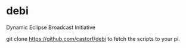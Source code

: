 # debi
Dynamic Eclipse Broadcast Initiative

git clone https://github.com/castorf/debi to fetch the scripts to your pi.
